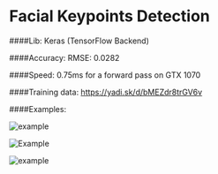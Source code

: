 # Facial Keypoints Detection

####Lib: Keras (TensorFlow Backend)

####Accuracy: RMSE: 0.0282

####Speed: 0.75ms for a forward pass on GTX 1070

####Training data: https://yadi.sk/d/bMEZdr8trGV6v

####Examples:

![example](http://dl2.joxi.net/drive/2016/12/11/0009/2513/641489/89/5edf3846f7.jpg)

![Example](http://joxi.net/YmE1W0yH00vw5m.jpg)

![example](http://dl2.joxi.net/drive/2016/12/11/0009/2513/641489/89/5bd7cbf2d5.jpg)
